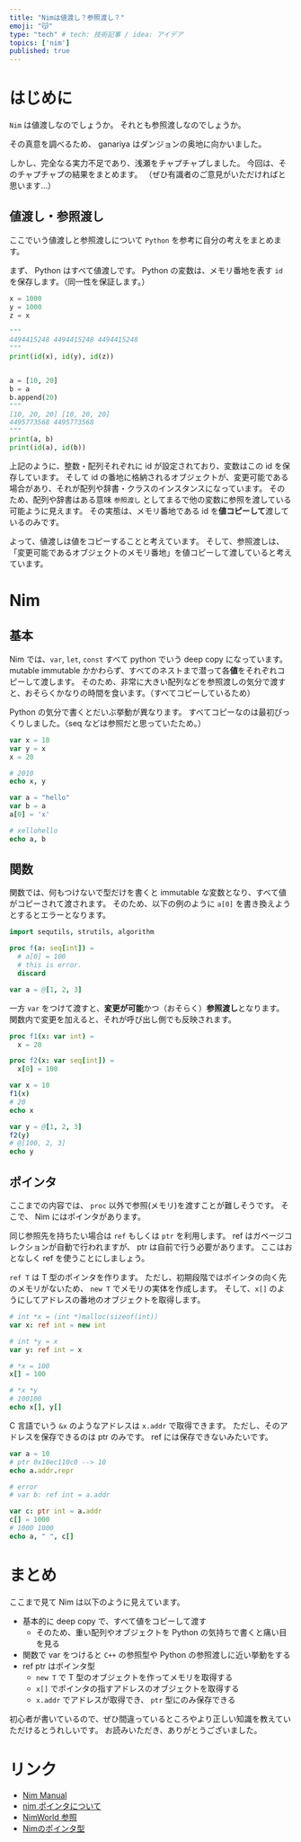 ```yaml
---
title: "Nimは値渡し？参照渡し？"
emoji: "😽"
type: "tech" # tech: 技術記事 / idea: アイデア
topics: ['nim']
published: true
---
```


# はじめに

`Nim` は値渡しなのでしょうか。
それとも参照渡しなのでしょうか。

その真意を調べるため、 ganariya はダンジョンの奥地に向かいました。

しかし、完全なる実力不足であり、浅瀬をチャプチャプしました。
今回は、そのチャプチャプの結果をまとめます。
（ぜひ有識者のご意見がいただければと思います...）

## 値渡し・参照渡し

ここでいう値渡しと参照渡しについて `Python` を参考に自分の考えをまとめます。

まず、 Python はすべて値渡しです。
Python の変数は、メモリ番地を表す `id` を保存します。（同一性を保証します。）

```python
x = 1000
y = 1000
z = x

"""
4494415248 4494415248 4494415248
"""
print(id(x), id(y), id(z))


a = [10, 20]
b = a
b.append(20)
"""
[10, 20, 20] [10, 20, 20]
4495773568 4495773568
"""
print(a, b)
print(id(a), id(b))
```

上記のように、整数・配列それぞれに id が設定されており、変数はこの id を保存しています。
そして id の番地に格納されるオブジェクトが、変更可能である場合があり、それが配列や辞書・クラスのインスタンスになっています。
そのため、配列や辞書はある意味 `参照渡し` としてまるで他の変数に参照を渡している可能ように見えます。
その実態は、メモリ番地である id を**値コピーして**渡しているのみです。

よって、値渡しは値をコピーすることと考えています。
そして、参照渡しは、「変更可能であるオブジェクトのメモリ番地」を値コピーして渡していると考えています。

# Nim

## 基本

Nim では、`var`, `let`, `const` すべて python でいう deep copy になっています。
mutable immutable かかわらず、すべてのネストまで潜って各**値**をそれぞれコピーして渡します。
そのため、非常に大きい配列などを参照渡しの気分で渡すと、おそらくかなりの時間を食います。（すべてコピーしているため）

Python の気分で書くとだいぶ挙動が異なります。
すべてコピーなのは最初びっくりしました。（seq などは参照だと思っていたため。）

```nim
var x = 10
var y = x
x = 20

# 2010
echo x, y

var a = "hello"
var b = a
a[0] = 'x'

# xellohello
echo a, b
```

## 関数

関数では、何もつけないで型だけを書くと immutable な変数となり、すべて値がコピーされて渡されます。
そのため、以下の例のように `a[0]` を書き換えようとするとエラーとなります。

```nim
import sequtils, strutils, algorithm

proc f(a: seq[int]) =
  # a[0] = 100
  # this is error.
  discard

var a = @[1, 2, 3]
```

一方 `var` をつけて渡すと、**変更が可能**かつ（おそらく）**参照渡し**となります。
関数内で変更を加えると、それが呼び出し側でも反映されます。

```nim
proc f1(x: var int) =
  x = 20

proc f2(x: var seq[int]) =
  x[0] = 100

var x = 10
f1(x)
# 20
echo x

var y = @[1, 2, 3]
f2(y)
# @[100, 2, 3]
echo y
```

## ポインタ

ここまでの内容では、 `proc` 以外で参照(メモリ)を渡すことが難しそうです。
そこで、 Nim にはポインタがあります。

同じ参照先を持ちたい場合は `ref` もしくは `ptr` を利用します。
ref はガベージコレクションが自動で行われますが、 ptr は自前で行う必要があります。
ここはおとなしく ref を使うことにしましょう。

`ref T` は T 型のポインタを作ります。
ただし、初期段階ではポインタの向く先のメモリがないため、 `new T` でメモリの実体を作成します。
そして、`x[]` のようにしてアドレスの番地のオブジェクトを取得します。

```nim
# int *x = (int *)malloc(sizeof(int))
var x: ref int = new int

# int *y = x
var y: ref int = x

# *x = 100
x[] = 100

# *x *y
# 100100
echo x[], y[]
```

C 言語でいう `&x` のようなアドレスは `x.addr` で取得できます。
ただし、そのアドレスを保存できるのは ptr のみです。
ref には保存できないみたいです。

```nim
var a = 10
# ptr 0x10ec110c0 --> 10
echo a.addr.repr

# error
# var b: ref int = a.addr

var c: ptr int = a.addr
c[] = 1000
# 1000 1000
echo a, " ", c[]
```

# まとめ

ここまで見て Nim は以下のように見えています。

- 基本的に deep copy で、すべて値をコピーして渡す
  - そのため、重い配列やオブジェクトを Python の気持ちで書くと痛い目を見る
- 関数で var をつけると `C++` の参照型や Python の参照渡しに近い挙動をする
- ref ptr はポインタ型
  - `new T` で T 型のオブジェクトを作ってメモリを取得する
  - `x[]` でポインタの指すアドレスのオブジェクトを取得する
  - `x.addr` でアドレスが取得でき、 `ptr` 型にのみ保存できる

初心者が書いているので、ぜひ間違っているところやより正しい知識を教えていただけるとうれしいです。
お読みいただき、ありがとうございました。

# リンク

- [Nim Manual](https://nim-lang.org/docs/manual.html)
- [nim ポインタについて](https://qiita.com/honeytrap15/items/5a2d60444795bf92c1c0)
- [NimWorld 参照](https://2vg.github.io/Nim-World/ref/)
- [Nimのポインタ型](https://scrapbox.io/mrsekut-p/Nim%E3%81%AE%E3%83%9D%E3%82%A4%E3%83%B3%E3%82%BF%E5%9E%8B)